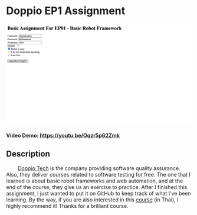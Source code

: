 # Doppio EP1 Assignment

<p align="center">
  <img src="/selenium-screenshot-1.png" />
</p>

#### Video Demo: https://youtu.be/Oqzr5p62Zmk

## Description
        [Doppio Tech](https://www.doppiotech.com) is the company providing software quality assurance. Also, they deliver courses related to software testing for free. The one that I learned is about basic robot frameworks and web automation, and at the end of the course, they give us an exercise to practice. After I finished this assignment, I just wanted to put it on GitHub to keep track of what I've been learning. By the way, if you are also interested in this [course](https://www.youtube.com/watch?v=36g1al0qmdY&list=PL8a6U8OAfOwgA0wbqbtBJbY0nfczuwu4C&pp=iAQB) (in Thai), I highly recommend it! Thanks for a brilliant course.
